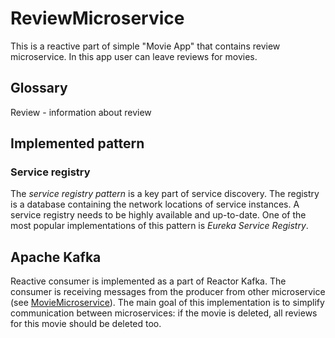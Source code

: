 # ReviewMicroservice
This is a reactive part of simple "Movie App" that contains review microservice. In this app user can leave reviews for movies.

## Glossary
Review - information about review 

## Implemented pattern
### Service registry
The *service registry pattern* is a key part of service discovery. The registry is a database containing the network locations of service instances. A service registry needs to be highly available and up-to-date. One of the most popular implementations of this pattern is *Eureka Service Registry*.

## Apache Kafka
Reactive consumer is implemented as a part of Reactor Kafka. The consumer is receiving messages from the producer from other microservice (see [MovieMicroservice](https://github.com/hizmailovich/MovieMicroservice)). The main goal of this implementation is to simplify communication between microservices: if the movie is deleted, all reviews for this movie should be deleted too.
